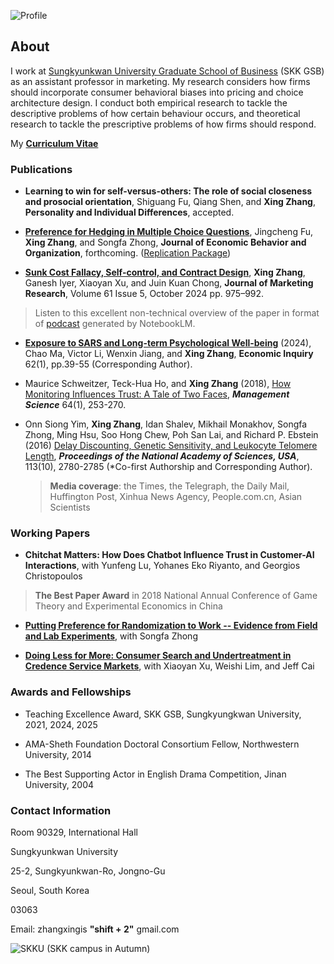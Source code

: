 
![Profile](Profile_SKK_Wide.png)

## About

I work at [Sungkyunkwan University Graduate School of Business](https://gsb.skku.edu/) (SKK GSB) as an assistant professor in marketing. My research considers how firms should incorporate consumer behavioral biases into pricing and choice architecture design. I conduct both empirical research to tackle the descriptive problems of how certain behaviour occurs, and theoretical research to tackle the prescriptive problems of how firms should respond.

My **[Curriculum Vitae](https://www.dropbox.com/scl/fi/i1y7uuimfu1rowiuge98b/CV_XingZhang.pdf?rlkey=69n2s58augy4v5t96kc16xea1&dl=0)**

### Publications
-  **Learning to win for self-versus-others: The role of social closeness and prosocial orientation**, Shiguang Fu, Qiang Shen, and **Xing Zhang**, **Personality and Individual Differences**, accepted.

-  **[Preference for Hedging in Multiple Choice Questions](https://papers.ssrn.com/sol3/papers.cfm?abstract_id=4009983)**, Jingcheng Fu, **Xing Zhang**, and Songfa Zhong, **Journal of Economic Behavior and Organization**, forthcoming. ([Replication Package](https://data.mendeley.com/datasets/m6kxt7p9g3/1))

-  **[Sunk Cost Fallacy, Self-control, and Contract Design](https://www.dropbox.com/scl/fi/4mey5ny8pe9f13sha20u2/Sunk-cost-effect-self-control-and-contract-design.pdf?rlkey=daiao1gigpk3ngo3h5vunb6hy&dl=0)**,  **Xing Zhang**, Ganesh Iyer, Xiaoyan Xu, and Juin Kuan Chong, **Journal of Marketing Research**, Volume 61 Issue 5, October 2024 pp. 975–992.
  > Listen to this excellent non-technical overview of the paper in format of [podcast](https://www.dropbox.com/scl/fi/jlr69dlza7raamdj83fvi/Sunk-Cost-Fallacy-and-Contract-Design.wav?rlkey=i626jp4ifnf7it9v9gl30cj4g&dl=0) generated by NotebookLM.

-  **[Exposure to SARS and Long-term Psychological Well-being](https://www.dropbox.com/scl/fi/2ftb58f1lcoyjxrbtfac5/SARS.pdf?rlkey=61alc948j40aobjixxk6gs1vi&dl=0)** (2024), Chao Ma, Victor Li, Wenxin Jiang, and **Xing Zhang**, **Economic Inquiry** 62(1), pp.39-55 (Corresponding Author).

- Maurice Schweitzer, Teck-Hua Ho, and **Xing Zhang** (2018), [How Monitoring Influences Trust: A Tale of Two Faces](https://pubsonline.informs.org/doi/10.1287/mnsc.2016.2586), ***Management Science*** 64(1), 253-270.

- Onn Siong Yim, **Xing Zhang**, Idan Shalev, Mikhail Monakhov, Songfa Zhong, Ming Hsu, Soo Hong Chew, Poh San Lai, and Richard P. Ebstein (2016) [Delay Discounting, Genetic Sensitivity, and Leukocyte Telomere Length](https://www.pnas.org/content/113/10/2780), ***Proceedings of the National Academy of Sciences, USA***, 113(10), 2780-2785 (*Co-first Authorship and Corresponding Author). 

  > **Media coverage**: the Times, the Telegraph, the Daily Mail, Huffington Post, Xinhua News Agency, People.com.cn, Asian Scientists

### Working Papers

-  **Chitchat Matters: How Does Chatbot Influence Trust in Customer-AI Interactions**, with Yunfeng Lu, Yohanes Eko Riyanto, and Georgios Christopoulos
> **The Best Paper Award** in 2018 National Annual Conference of Game Theory and Experimental Economics in China

-  **[Putting Preference for Randomization to Work -- Evidence from Field and Lab Experiments](https://zhongsongfa.weebly.com/uploads/4/8/4/4/48443905/20200515.pdf)**, with Songfa Zhong
  
-  **[Doing Less for More: Consumer Search and Undertreatment in Credence Service Markets](https://arxiv.org/abs/2503.21175)**, with Xiaoyan Xu, Weishi Lim, and Jeff Cai


### Awards and Fellowships

- Teaching Excellence Award, SKK GSB, Sungkyungkwan University, 2021, 2024, 2025

- AMA-Sheth Foundation Doctoral Consortium Fellow, Northwestern University, 2014

- The Best Supporting Actor in English Drama Competition, Jinan University, 2004

### Contact Information

Room 90329, International Hall

Sungkyunkwan University

25-2, Sungkyunkwan-Ro, Jongno-Gu

Seoul, South Korea

03063

Email: zhangxingis **"shift + 2"** gmail.com

![SKKU](SKK_Wide.png)
(SKK campus in Autumn)
